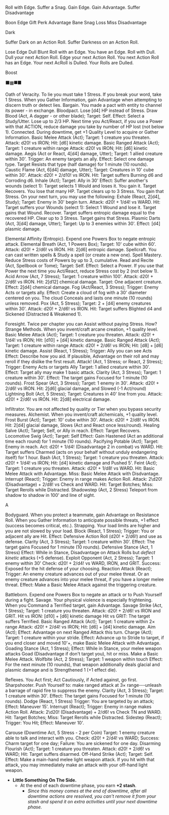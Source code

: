Roll with Edge.
Suffer a Snag.
Gain Edge.
Gain Advantage.
Suffer Disadvantage

Boon Edge Gift Perk Advantage
Bane Snag Loss Miss Disadvantage

Dark

Suffer Dark on an Action Roll.
Suffer Darkness on an Action Roll.

Lose Edge
Dull
Blunt
Roll with an Edge.
You have an Edge.
Roll with Dull.
Dull your next Action Roll.
Edge your next Action Roll.
You next Action Roll has an Edge.
Your next AcRoll is Dulled.
Your Rolls are Dulled.

Boost

⬛▩⯀■

Oath of Veracity. To lie you must take 1 Stress. If you break your word, take 1 Stress. When you Gather Information, gain Advantage when attempting to discern truth or detect lies.
Bargain. You made a pact with entity to channel its power - in exchange. Bloodpact. Lose [d4] HP instead of Stress.
  Draw Blood (Act, A dagger - or other blade); Target: Self.
    Effect: Select a Study/Utter. Lose up to 2/3 HP. Next time you Act/React, if you use a Power with that ACTION, reduce damage you take by number of HP lost (not below 1).
Connected. During downtime, get +1 Quality Level to acquire or Gather Information.
Basic Melee Attack (Act); Target: 1 creature you threaten.
  Attack: d20! vs IRON; Hit: [d6] kinetic damage.
Basic Ranged Attack (Act); Target: 1 creature within range
  Attack: d20! vs IRON; Hit: [d6] kinetic damage.
Aegis (Act or React, 4[d4] damage, Utter); Target: 1 allied creature within 30'.
  Trigger: An enemy targets an ally.
  Effect: Select one damage type. Target Resists that type (half damage) for 1 minute (10 rounds).
Caustic Flame (Act, 6[d4] damage, Utter); Target: Creatures in 10' cube within 30'.
  Attack: d20! + 2/d10! vs IRON.
  Hit: Target suffers Burning d6 and Corroding d6.
Inhale (Act); Target: Ally in 30'
  Effect: Suffer another's wounds (select 1):
    Target selects 1 Would and loses it. You gain it.
    Target Recovers. You lose that many HP.
    Target clears up to 3 Stress. You gain that Stress.
  On your next turn, you may use the following:
Exhale (React, 2[d4], Study); Target: Enemy in 30' begin turn.
  Attack: d20! + 1/d4! vs WARD.
  Hit: Target suffers your Wounds (select 1):
    Select 1 Wound and lose it. Target gains that Wound.
    Recover. Target suffers entropic damage equal to the recovered HP.
    Clear up to 3 Stress. Target gains that Stress.
Plasmic Darts (Act, 3[d4] damage, Utter); Target: Up to 3 enemies within 30'.
  Effect: [d4] plasmic damage.


Elemental Affinity (Entropic). Expend one Powers Box to negate entropic attack.
  Elemental Breath (Act, 1 Powers Box); Target: 10' cube within 60'.
    Attack: d20! + 2/d6! vs IRON. Hit: 2[d6] entropic damage.
 Spellcraft. You can cast written spells & Study a spell (or create a new one).
  Spell Mastery. Reduce Stress costs of Powers by up to 3, cumulative.
  Read and Recite (Act, Spellbook or Tome); Target: Self.
    Effect: Select a Power. If you use that Power the next time you Act/React, reduce Stress cost by 2 (not below 1).
Acid Arrow (Act, 7 Stress); Target: 1 creature within 100'.
  Attack: d20! + 2/d6! vs IRON.
  Hit: 2[d12] chemical damage.
  Target: One adjacent creature.
  Effect: 2[d4] chemical damage.
Fog (Act/React, 3 Stress); Trigger: Enemy Acts or targets ally.
  Effect: Create a cloud of fog with a 30' diameter centered on you. The cloud Conceals and lasts one minute (10 rounds) unless removed.
Pox (Act, 5 Stress); Target: 2 + [d4] enemy creatures within 30'.
  Attack: d20! + 2/d6! vs IRON.
  Hit: Target suffers Blighted d4 and Sickened (Distracted & Weakened 1).


Foresight. Twice per chapter you can Assist without paying Stress. How?
Strange Methods. When you invent/craft arcane creation, +1 quality level.
Basic Melee Attack (Act); Target: 1 creature you threaten.
  Attack: d20! + 1/d4! vs IRON; Hit: [d10] + [d4] kinetic damage.
Basic Ranged Attack (Act); Target: 1 creature within range
  Attack: d20! + 2/d6! vs IRON; Hit: [d8] + [d6] kinetic damage.
Assist (React, 1 Stress); Trigger: Ally you can see Acts
  Effect: Describe how you aid. If plausible, Advantage on their roll and may reroll if they dislike the first result.
Attack! (Act, 1 Stress; or React, 2 Stress); Trigger: Enemy Acts or targets Ally
  Target: 1 allied creature within 30'.
  Effect: Target ally may make 1 basic attack.
Clarity (Act, 3 Stress); Target: 1 creature within 30'.
  Effect: The target gains Focused for 1 minute (10 rounds).
Frost Spear (Act, 3 Stress); Target: 1 enemy in 30'.
  Attack: d20! + 2/d6! vs IRON.
  Hit: 2[d6] glacial damage, and Slowed (-1 Act/round)
Lightning Bolt (Act, 5 Stress); Target: Creatures in 40' line from you.
  Attack: d20! + 2/d6! vs IRON.
  Hit: 2[d8] electrical damage.

Infiltrator. You are not affected by quality or Tier when you bypass security measures.
Alchemist. When you invent/craft alchemicals, +1 quality level.
  Frost Burst (Act); Target: 10' cube within 30'.
    Attack: d20! + 2/d8! vs IRON.
    Hit: 2[d4] glacial damage, Slows (Act and React once less/round).
  Healing Salve (Act); Target; Self, or Ally in reach. Effect: Target Recovers.
  Locomotive Swig (Act); Target: Self
    Effect: Gain Hastened (Act an additional time each round) for 1 minute (10 rounds).
  Pacifying Potable (Act); Target: Enemy in reach.
    Act: d20! + 1/d4! (Disadvantage 2 in combat) vs WARD.
    Hit: Target suffers Charmed (acts on your behalf without unduly endangering itself) for 1 hour.
Bash (Act, 1 Stress); Target: 1 creature you threaten.
  Attack: d20! + 1/d4! vs IRON; Hit: [d4] kinetic damage and Pushed 5'.
Feint (Act); Target: 1 creature you threaten.
  Attack: d20! + 1/d8! vs WARD.
  Hit: Basic Melee Attack with Advantage.
  Miss: Basic Melee Attack with Disdvantage.
Interrupt (React); Trigger: Enemy in range makes Action Roll.
  Attack: 2\d20! (Disadvantage) + 2/d8! vs Check and WARD.
  Hit: Target Botches; Miss: Target Rerolls while Distracted.
Shadowstep (Act, 2 Stress)
  Teleport from shadow to shadow in 100' and line of sight.

A

Bodyguard. When you protect a teammate, gain Advantage on Resistance Roll. When you Gather Information to anticipate possible threats, +1 effect (success becomes critical, etc.).
Strapping. Your load limits are higher and you are not slowed by your load.
Block (React, 1 Stress); Trigger: You or adjacent ally are Hit.
  Effect: Defensive Action Roll (d20! + 2/d6!) and use as defense.
Clarity (Act, 3 Stress); Target: 1 creature within 30'.
  Effect: The target gains Focused for 1 minute (10 rounds).
Defensive Stance (Act, 1 Stress)
  Effect: While in Stance, Disadvantage on Attack Rolls but *deflect kinetic* attacks (+5 defense).
Exploit Opponent (Act, 2 Stress); Target: 1 enemy within 30'
  Check: d20! + 2/d4! vs WARD, IRON, and GRIT.
  Success: Exposed for the hit defense of your choosing.
Reaction Attack (React); Trigger: An enemy creature advances out of your melee threat. Or an enemy creature advances into your melee threat, if you have a longer melee threat.
  Effect: Make a Basic Melee Attack against the triggering creature.



Battleborn. Expend one Powers Box to negate an attack or to Push Yourself during a fight.
Savage. Your physical violence is especially frightening. When you Command a Terrified target, gain Advantage.
Savage Strike (Act, 1 Stress); Target: 1 creature you threaten.
  Attack: d20! + 2/d6! vs IRON and GRIT.
  Hit vs IRON: [d10] + [d6] kinetic damage
  Hit vs GRIT: The target suffers Terrified.
Basic Ranged Attack (Act); Target: 1 creature within 2× range
  Attack: d20! + 2/d4! vs IRON; Hit: [d6] + [d4] kinetic damage.
Aim (Act); Effect: Advantage on next Ranged Attack this turn.
Charge (Act); Target: 1 creature within your stride.
  Effect: Advance up to Stride to target, if you end closer and moved 10'+, make Basic Melee Attack with Advantage.
Goading Stance (Act, 1 Stress);
  Effect: While in Stance, your melee weapon attacks Goad (Disadvantage if don't target you), hit or miss. Make a Basic Melee Attack.
Wolfbite (Act, 2 Stress); Target: 1 weapon within touch
  Effect: For the next minute (10 rounds), that weapon additionally deals glacial and plasmic damage and is Strengthened 1 (+1 effect die).



Reflexes. You Act first; Act Cautiously, if Acted against, go first.
Sharpshooter. Push Yourself to: make ranged attack at 3× range---unleash a barrage of rapid fire to suppress the enemy.
Clarity (Act, 3 Stress); Target: 1 creature within 30'.
  Effect: The target gains Focused for 1 minute (10 rounds).
Dodge (React, 1 Stress)
  Trigger: You are targeted by an attack; Effect: Maneuver 15'.
Interrupt (React); Trigger: Enemy in range makes Action Roll.
  Attack: 2\d20! (Disadvantage) + 2/d6! vs Check TN and WARD.
  Hit: Target Botches; Miss: Target Rerolls while Distracted.
Sidestep (React); Trigger: You Hit; Effect: Maneuver 10'.

Carouse (Downtime Act, 5 Stress - 2 per Coin)
  Target: 1 enemy creature able to talk and interact with you.
  Check: d20! + 2/d4! vs WARD; Success: Charm target for one day; Failure: You are sickened for one day.
Disarming Flourish (Act); Target: 1 creature you threaten.
  Attack: d20! + 2/d6! vs WARD; Hit: Target suffers disarmed.
Off-Hand Strike (Act); Target: Self.
  Effect: Make a main-hand melee light weapon attack. If you hit with that attack, you may immediately make an attack with your off-hand light weapon.

- **Little Something On The Side.**
    - At the end of each downtime phase, you earn **+2 stash**.
        - *Since this money comes at the end of downtime, after all downtime actions are resolved, you can't remove it from your stash and spend it on extra activities until your next downtime phase.*

